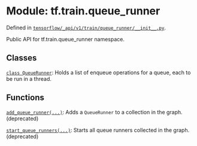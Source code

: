 <div itemscope itemtype="http://developers.google.com/ReferenceObject">
<meta itemprop="name" content="tf.train.queue_runner" />
<meta itemprop="path" content="Stable" />
</div>

# Module: tf.train.queue_runner



Defined in [`tensorflow/_api/v1/train/queue_runner/__init__.py`](/code/stable/tensorflow/_api/v1/train/queue_runner/__init__.py).

Public API for tf.train.queue_runner namespace.

## Classes

[`class QueueRunner`](../../tf/train/QueueRunner.md): Holds a list of enqueue operations for a queue, each to be run in a thread.

## Functions

[`add_queue_runner(...)`](../../tf/train/add_queue_runner.md): Adds a `QueueRunner` to a collection in the graph. (deprecated)

[`start_queue_runners(...)`](../../tf/train/start_queue_runners.md): Starts all queue runners collected in the graph. (deprecated)

